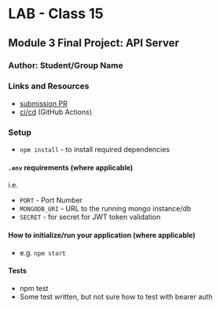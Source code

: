 # LAB - Class 15

## Module 3 Final Project: API Server

### Author: Student/Group Name

### Links and Resources

- [submission PR](https://github.com/caitrowland-401-advanced-javascript/authenticated-api-server/pull/4)
- [ci/cd](https://github.com/caitrowland-401-advanced-javascript/authenticated-api-server/actions) (GitHub Actions)

### Setup

- `npm install` - to install required dependencies 

#### `.env` requirements (where applicable)

i.e.

- `PORT` - Port Number
- `MONGODB_URI` - URL to the running mongo instance/db
- `SECRET` - for secret for JWT token validation 

#### How to initialize/run your application (where applicable)

- e.g. `npm start`

#### Tests

- npm test 
- Some test written, but not sure how to test with bearer auth



